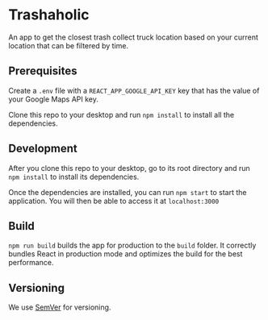 
# Trashaholic

An app to get the closest trash collect truck location based on your current location that can be filtered by time.


## Prerequisites

Create a `.env` file with a `REACT_APP_GOOGLE_API_KEY` key that has the value of your Google Maps API key.

Clone this repo to your desktop and run `npm install` to install all the dependencies.
  

## Development

After you clone this repo to your desktop, go to its root directory and run `npm install` to install its dependencies.

Once the dependencies are installed, you can run `npm start` to start the application. You will then be able to access it at `localhost:3000`

## Build

`npm run build` builds the app for production to the `build` folder.
It correctly bundles React in production mode and optimizes the build for the best performance.

## Versioning
We use [SemVer](http://semver.org/) for versioning.